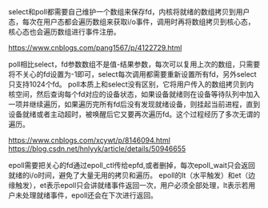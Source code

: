 select和poll都需要自己维护一个数组来保存fd，内核将就绪的数组拷贝到用户态，每次在用户态都会遍历数组来获取i/o事件，调用时再将数组拷贝到核心态，核心态也会遍历数组进行事件注册。


https://www.cnblogs.com/pang1567/p/4122729.html

poll相比select，fd参数数组不是值-结果参数，每次可以复用上次的数组，只需要将不关心的fd设置为-1即可，select每次调用都需要重新设置所有fd，另外select只支持1024个fd。
poll本质上和select没有区别，它将用户传入的数组拷贝到内核空间，然后查询每个fd对应的设备状态，如果设备就绪则在设备等待队列中加入一项并继续遍历，如果遍历完所有fd后没有发现就绪设备，则挂起当前进程，直到设备就绪或者主动超时，被唤醒后它又要再次遍历fd。这个过程经历了多次无谓的遍历。

https://www.cnblogs.com/xcywt/p/8146094.html
https://blog.csdn.net/hnlyyk/article/details/50946655

epoll需要把关心的fd通过epoll_ctl传给epfd,或者删掉，每次epoll_wait只会返回就绪的i/o时间，避免了大量无用的拷贝和遍历。
epoll的lt（水平触发）和et（边缘触发），et表示epoll只会讲就绪事件返回一次，用户必须全部处理，lt表示若用户未处理就绪事件，epoll还会在下次进行返回。
